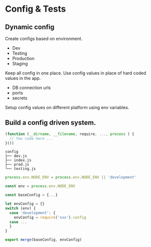 # Config & Tests

## Dynamic config

Create configs based on environment.
  - Dev
  - Testing
  - Production
  - Staging

Keep all config in one place.
Use config values in place of hard coded values in the app.
  - DB connection urls
  - ports
  - secrets

Setup config values on different platform using env variables.

## Build a config driven system.

```javascript
(function (__dirname, __filename, require, ..., process ) {
  // You code here ...
}())
```

```
config
├── dev.js
├── index.js
├── prod.js
└── testing.js
```

```javascript
process.env.NODE_ENV = process.env.NODE_ENV || 'development'

const env = process.env.NODE_ENV

const baseConfig = {...}

let envConfig = {}
switch (env) {
  case 'development': {
    envConfig = require('xxx').config
  case ...
  }
}

export merge(baseConfig, envConfig)
```